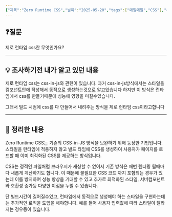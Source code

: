 ```yaml
---
{"제목":"Zero Runtime CSS","날짜":"2025-05-20","tags":["매일메일","CSS"],"dg-publish":true,"permalink":"/매일메일/25년5월/Zero Runtime CSS/","dgPassFrontmatter":true,"created":"2025-05-21T20:59:13.612+09:00","updated":"2025-05-21T21:07:14.660+09:00"}
---
```


## ❓질문

제로 런타임 css란 무엇인가요?

---
## 💡 조사하기전 내가 알고 있던 내용

제로 런타임 css는 css-in-js와 관련이 있습니다. 과거 css-in-js방식에서는 스타일을 컴포넌트안에 작성해서 동적으로 생성하는것으로 알고있습니다 하지만 이 방식은 런타임에서 css를 만들기때문에 성능에 영향을 미칠수있습니다.

그래서 빌드 시점에 css를 다 만들어서 내려주는 방식을 제로 런타임 css이라고합니다

---
## 🏫 정리한 내용

Zero Runtime CSS는 기존의 CSS-in-JS 방식을 보완하기 위해 등장한 기법입니다.
스타일을 런타임에 적용하지 않고 빌드 타임에 CSS를 생성하여 사용자가 페이지를 로드할 때 이미 최적화된 CSS를 제공하는 방식입니다.

CSS는 정적인 파일처럼 브라우저가 캐싱할 수 없어서 기존 방식은 매번 렌더링 될때마다 새롭게 계산하기도 합니다. 이 때문에 불필요한 CSS 코드 까지 포함되는 경우가 있는데 이를 방지하여 성능 향상을 기대할 수 있고 추가로 최적화된 스타일, 서버컴포넌트와 호환성 증가등 다양한 이점을 누릴 수 있습니다.

단 빌드시간이 길어질수있고, 런타임에서 동적으로 생성해야 하는 스타일을 구현하는데는 추가적인 로직을 도입을 해야합니다. 예를 들어 사용자 입력값에 따라 스타일이 달라지는 경우등이 있습니다.